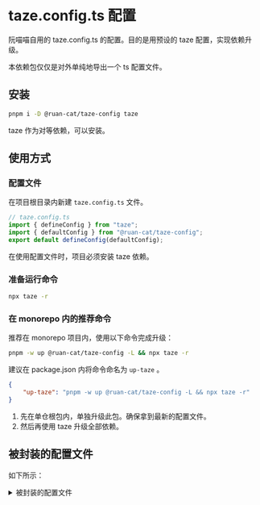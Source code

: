 # taze.config.ts 配置

阮喵喵自用的 taze.config.ts 的配置。目的是用预设的 taze 配置，实现依赖升级。

本依赖包仅仅是对外单纯地导出一个 ts 配置文件。

## 安装

```bash
pnpm i -D @ruan-cat/taze-config taze
```

taze 作为对等依赖，可以安装。

## 使用方式

### 配置文件

在项目根目录内新建 `taze.config.ts` 文件。

```ts
// taze.config.ts
import { defineConfig } from "taze";
import { defaultConfig } from "@ruan-cat/taze-config";
export default defineConfig(defaultConfig);
```

在使用配置文件时，项目必须安装 taze 依赖。

### 准备运行命令

```bash
npx taze -r
```

### 在 monorepo 内的推荐命令

推荐在 monorepo 项目内，使用以下命令完成升级：

```bash
pnpm -w up @ruan-cat/taze-config -L && npx taze -r
```

建议在 package.json 内将命令命名为 `up-taze` 。

```json
{
	"up-taze": "pnpm -w up @ruan-cat/taze-config -L && npx taze -r"
}
```

1. 先在单仓根包内，单独升级此包。确保拿到最新的配置文件。
2. 然后再使用 taze 升级全部依赖。

## 被封装的配置文件

如下所示：

<details>

<summary>
被封装的配置文件
</summary>

<!-- prettier-ignore-start -->
<!-- automd:file src="./src/taze.config.ts" code -->

```ts [taze.config.ts]
import { defineConfig } from "taze";

export const defaultConfig: Parameters<typeof defineConfig>["0"] = {
	// fetch latest package info from registry without cache
	force: true,

	// write to package.json
	write: true,

	// run `npm install` or `yarn install` right after bumping
	/**
	 * 不主动执行安装依赖的行为 升级版本号 但是不升级
	 * 要求用户随后主动运行安装依赖的命令。
	 */
	install: false,

	// ignore paths for looking for package.json in monorepo
	ignorePaths: ["**/node_modules/**", "**/test/**"],

	// ignore package.json that in other workspaces (with their own .git,pnpm-workspace.yaml,etc.)
	ignoreOtherWorkspaces: true,

	// override with different bumping mode for each package
	packageMode: {
		codemirror: "ignore",
		cropperjs: "ignore",
		vite: "ignore",
		// regex starts and ends with '/'

		/** 阮喵喵系列的依赖包 都升级到最新版 */
		"/@ruan-cat/": "latest",

		"/unplugin-/": "latest",

		// 以下依赖包的最新版的tag标签是next 而不是常见的latest 故需要专门声明
		"/@form-create/": "next",
		"/@wangeditor/": "next",
	},

	// disable checking for "overrides" package.json field
	depFields: {
		overrides: false,
	},
};
```

<!-- /automd -->
<!-- prettier-ignore-end -->

</details>

